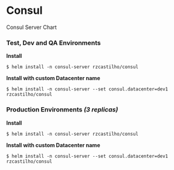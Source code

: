 # Consul

Consul Server Chart

### Test, Dev and QA Environments

**Install**

```
$ helm install -n consul-server rzcastilho/consul
```

**Install with custom Datacenter name**

```
$ helm install -n consul-server --set consul.datacenter=dev1 rzcastilho/consul
```

### Production Environments ***(3 replicas)***

**Install**

```
$ helm install -n consul-server rzcastilho/consul
```

**Install with custom Datacenter name**

```
$ helm install -n consul-server --set consul.datacenter=dev1 rzcastilho/consul
```